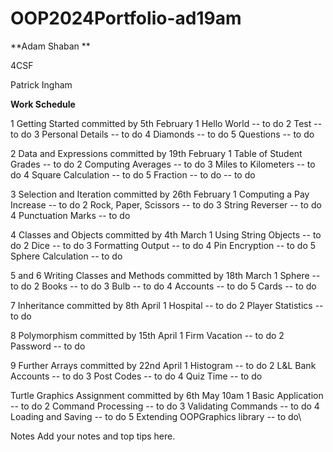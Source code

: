 # OOP2024Portfolio-ad19am

**Adam Shaban **

4CSF

Patrick Ingham

**Work Schedule**

1 Getting Started
committed by 5th February
1 Hello World -- to do
2 Test -- to do
3 Personal Details -- to do
4 Diamonds -- to do
5 Questions -- to do

2 Data and Expressions
committed by 19th February
1 Table of Student Grades -- to do
2 Computing Averages -- to do
3 Miles to Kilometers -- to do
4 Square Calculation -- to do
5 Fraction -- to do -- to do

3 Selection and Iteration
committed by 26th February
1 Computing a Pay Increase -- to do
2 Rock, Paper, Scissors -- to do
3 String Reverser -- to do
4 Punctuation Marks -- to do

4 Classes and Objects
committed by 4th March
1 Using String Objects -- to do
2 Dice -- to do
3 Formatting Output -- to do
4 Pin Encryption -- to do
5 Sphere Calculation -- to do

5 and 6 Writing Classes and Methods
committed by 18th March
1 Sphere -- to do
2 Books -- to do
3 Bulb -- to do
4 Accounts -- to do
5 Cards -- to do

7 Inheritance
committed by 8th April
1 Hospital -- to do
2 Player Statistics -- to do

8 Polymorphism
committed by 15th April
1 Firm Vacation -- to do
2 Password -- to do

9 Further Arrays
committed by 22nd April
1 Histogram -- to do
2 L&L Bank Accounts -- to do
3 Post Codes -- to do
4 Quiz Time -- to do

Turtle Graphics Assignment
committed by 6th May 10am
1 Basic Application -- to do
2 Command Processing -- to do
3 Validating Commands -- to do
4 Loading and Saving -- to do
5 Extending OOPGraphics library -- to do\

Notes
Add your notes and top tips here.
